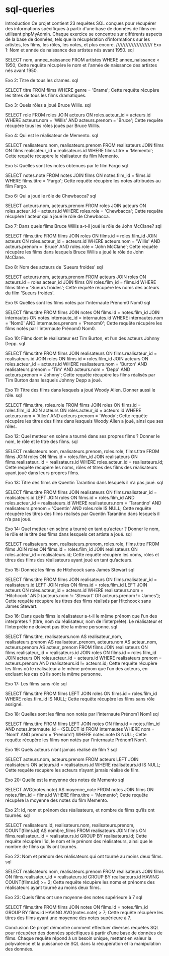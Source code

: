 # sql-queries
Introduction
Ce projet contient 23 requêtes SQL conçues pour récupérer des informations spécifiques à partir d'une base de données de films en utilisant phpMyAdmin. Chaque exercice se concentre sur différents aspects de la base de données, tels que la récupération d'informations sur les artistes, les films, les rôles, les notes, et plus encore.
///////////////////////
Exo 1: Nom et année de naissance des artistes nés avant 1950.
sql

SELECT nom, annee_naissance
FROM artistes
WHERE annee_naissance < 1950;
Cette requête récupère le nom et l'année de naissance des artistes nés avant 1950.

Exo 2: Titre de tous les drames.
sql

SELECT titre
FROM films
WHERE genre = 'Drame';
Cette requête récupère les titres de tous les films dramatiques.

Exo 3: Quels rôles a joué Bruce Willis.
sql

SELECT role
FROM roles
JOIN acteurs ON roles.acteur_id = acteurs.id
WHERE acteurs.nom = 'Willis' AND acteurs.prenom = 'Bruce';
Cette requête récupère tous les rôles joués par Bruce Willis.

Exo 4: Qui est le réalisateur de Memento.
sql

SELECT realisateurs.nom, realisateurs.prenom
FROM realisateurs
JOIN films ON films.realisateur_id = realisateurs.id
WHERE films.titre = 'Memento';
Cette requête récupère le réalisateur du film Memento.

Exo 5: Quelles sont les notes obtenues par le film Fargo
sql

SELECT notes.note
FROM notes
JOIN films ON notes.film_id = films.id
WHERE films.titre = 'Fargo';
Cette requête récupère les notes attribuées au film Fargo.

Exo 6: Qui a joué le rôle de Chewbacca?
sql

SELECT acteurs.nom, acteurs.prenom
FROM roles
JOIN acteurs ON roles.acteur_id = acteurs.id
WHERE roles.role = 'Chewbacca';
Cette requête récupère l'acteur qui a joué le rôle de Chewbacca.

Exo 7: Dans quels films Bruce Willis a-t-il joué le rôle de John McClane?
sql

SELECT films.titre
FROM films
JOIN roles ON films.id = roles.film_id
JOIN acteurs ON roles.acteur_id = acteurs.id
WHERE acteurs.nom = 'Willis' AND acteurs.prenom = 'Bruce' AND roles.role = 'John McClane';
Cette requête récupère les films dans lesquels Bruce Willis a joué le rôle de John McClane.

Exo 8: Nom des acteurs de 'Sueurs froides'
sql

SELECT acteurs.nom, acteurs.prenom
FROM acteurs
JOIN roles ON acteurs.id = roles.acteur_id
JOIN films ON roles.film_id = films.id
WHERE films.titre = 'Sueurs froides';
Cette requête récupère les noms des acteurs du film 'Sueurs froides'.

Exo 9: Quelles sont les films notés par l'internaute Prénom0 Nom0
sql

SELECT films.titre
FROM films
JOIN notes ON films.id = notes.film_id
JOIN internautes ON notes.internaute_id = internautes.id
WHERE internautes.nom = 'Nom0' AND internautes.prenom = 'Prenom0';
Cette requête récupère les films notés par l'internaute Prénom0 Nom0.

Exo 10: Films dont le réalisateur est Tim Burton, et l’un des acteurs Johnny Depp.
sql

SELECT films.titre
FROM films
JOIN realisateurs ON films.realisateur_id = realisateurs.id
JOIN roles ON films.id = roles.film_id
JOIN acteurs ON roles.acteur_id = acteurs.id
WHERE realisateurs.nom = 'Burton' AND realisateurs.prenom = 'Tim' AND acteurs.nom = 'Depp' AND acteurs.prenom = 'Johnny';
Cette requête récupère les films réalisés par Tim Burton dans lesquels Johnny Depp a joué.

Exo 11: Titre des films dans lesquels a joué Woody Allen. Donner aussi le rôle.
sql

SELECT films.titre, roles.role
FROM films
JOIN roles ON films.id = roles.film_id
JOIN acteurs ON roles.acteur_id = acteurs.id
WHERE acteurs.nom = 'Allen' AND acteurs.prenom = 'Woody';
Cette requête récupère les titres des films dans lesquels Woody Allen a joué, ainsi que ses rôles.

Exo 12: Quel metteur en scène a tourné dans ses propres films ? Donner le nom, le rôle et le titre des films.
sql

SELECT realisateurs.nom, realisateurs.prenom, roles.role, films.titre
FROM films
JOIN roles ON films.id = roles.film_id
JOIN realisateurs ON films.realisateur_id = realisateurs.id
WHERE roles.acteur_id = realisateurs.id;
Cette requête récupère les noms, rôles et titres des films des réalisateurs ayant joué dans leurs propres films.

Exo 13: Titre des films de Quentin Tarantino dans lesquels il n’a pas joué.
sql

SELECT films.titre
FROM films
JOIN realisateurs ON films.realisateur_id = realisateurs.id
LEFT JOIN roles ON films.id = roles.film_id AND roles.acteur_id = realisateurs.id
WHERE realisateurs.nom = 'Tarantino' AND realisateurs.prenom = 'Quentin' AND roles.role IS NULL;
Cette requête récupère les titres des films réalisés par Quentin Tarantino dans lesquels il n’a pas joué.

Exo 14: Quel metteur en scène a tourné en tant qu’acteur ? Donner le nom, le rôle et le titre des films dans lesquels cet artiste a joué.
sql

SELECT realisateurs.nom, realisateurs.prenom, roles.role, films.titre
FROM films
JOIN roles ON films.id = roles.film_id
JOIN realisateurs ON roles.acteur_id = realisateurs.id;
Cette requête récupère les noms, rôles et titres des films des réalisateurs ayant joué en tant qu’acteurs.

Exo 15: Donnez les films de Hitchcock sans James Stewart
sql

SELECT films.titre
FROM films
JOIN realisateurs ON films.realisateur_id = realisateurs.id
LEFT JOIN roles ON films.id = roles.film_id
LEFT JOIN acteurs ON roles.acteur_id = acteurs.id
WHERE realisateurs.nom = 'Hitchcock' AND (acteurs.nom != 'Stewart' OR acteurs.prenom != 'James');
Cette requête récupère les titres des films réalisés par Hitchcock sans James Stewart.

Exo 16: Dans quels films le réalisateur a-t-il le même prénom que l’un des interprètes ? (titre, nom du réalisateur, nom de l’interprète). Le réalisateur et l’interprète ne doivent pas être la même personne.
sql

SELECT films.titre, realisateurs.nom AS realisateur_nom, realisateurs.prenom AS realisateur_prenom, acteurs.nom AS acteur_nom, acteurs.prenom AS acteur_prenom
FROM films
JOIN realisateurs ON films.realisateur_id = realisateurs.id
JOIN roles ON films.id = roles.film_id
JOIN acteurs ON roles.acteur_id = acteurs.id
WHERE realisateurs.prenom = acteurs.prenom AND realisateurs.id != acteurs.id;
Cette requête récupère les films où le réalisateur a le même prénom que l’un des acteurs, en excluant les cas où ils sont la même personne.

Exo 17: Les films sans rôle
sql

SELECT films.titre
FROM films
LEFT JOIN roles ON films.id = roles.film_id
WHERE roles.film_id IS NULL;
Cette requête récupère les films sans rôle assigné.

Exo 18: Quelles sont les films non notés par l'internaute Prénom1 Nom1
sql

SELECT films.titre
FROM films
LEFT JOIN notes ON films.id = notes.film_id AND notes.internaute_id = (SELECT id FROM internautes WHERE nom = 'Nom1' AND prenom = 'Prenom1')
WHERE notes.note IS NULL;
Cette requête récupère les films non notés par l'internaute Prénom1 Nom1.

Exo 19: Quels acteurs n’ont jamais réalisé de film ?
sql

SELECT acteurs.nom, acteurs.prenom
FROM acteurs
LEFT JOIN realisateurs ON acteurs.id = realisateurs.id
WHERE realisateurs.id IS NULL;
Cette requête récupère les acteurs n’ayant jamais réalisé de film.

Exo 20: Quelle est la moyenne des notes de Memento
sql

SELECT AVG(notes.note) AS moyenne_note
FROM notes
JOIN films ON notes.film_id = films.id
WHERE films.titre = 'Memento';
Cette requête récupère la moyenne des notes du film Memento.

Exo 21: id, nom et prénom des réalisateurs, et nombre de films qu’ils ont tournés.
sql

SELECT realisateurs.id, realisateurs.nom, realisateurs.prenom, COUNT(films.id) AS nombre_films
FROM realisateurs
JOIN films ON films.realisateur_id = realisateurs.id
GROUP BY realisateurs.id;
Cette requête récupère l'id, le nom et le prénom des réalisateurs, ainsi que le nombre de films qu'ils ont tournés.

Exo 22: Nom et prénom des réalisateurs qui ont tourné au moins deux films.
sql

SELECT realisateurs.nom, realisateurs.prenom
FROM realisateurs
JOIN films ON films.realisateur_id = realisateurs.id
GROUP BY realisateurs.id
HAVING COUNT(films.id) >= 2;
Cette requête récupère les noms et prénoms des réalisateurs ayant tourné au moins deux films.

Exo 23: Quels films ont une moyenne des notes supérieure à 7
sql

SELECT films.titre
FROM films
JOIN notes ON films.id = notes.film_id
GROUP BY films.id
HAVING AVG(notes.note) > 7;
Cette requête récupère les titres des films ayant une moyenne des notes supérieure à 7.

Conclusion
Ce projet démontre comment effectuer diverses requêtes SQL pour récupérer des données spécifiques à partir d'une base de données de films. Chaque requête répond à un besoin unique, mettant en valeur la polyvalence et la puissance de SQL dans la récupération et la manipulation des données.
